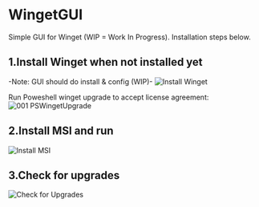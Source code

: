 ﻿# WingetGUI

Simple GUI for Winget (WIP = Work In Progress).
Installation steps below.


1.Install Winget when not installed yet
---------------------------------------
-Note: GUI should do install & config (WIP)-
![Install Winget](https://user-images.githubusercontent.com/43472567/173564504-62186a8c-18f0-498d-942a-c7dcb54ad0a1.png)

Run Poweshell winget upgrade to accept license agreement:
![001 PSWingetUpgrade](https://user-images.githubusercontent.com/43472567/173565682-2a31f35d-9efb-472f-b171-fadc369f4070.png)

2.Install MSI and run
----------------------
![Install MSI](https://user-images.githubusercontent.com/43472567/173563928-ce7a33f2-a8ca-4a3f-b015-ba002cf3b92d.png)

3.Check for upgrades
----------------------
![Check for Upgrades](https://user-images.githubusercontent.com/43472567/173564920-0269f6d1-e2f6-4d4b-b38b-3c841a4b7071.png)

